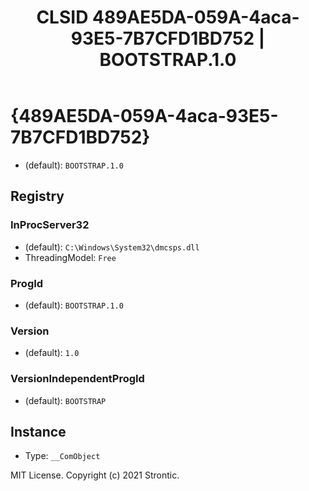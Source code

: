 ﻿---
title: "CLSID 489AE5DA-059A-4aca-93E5-7B7CFD1BD752 | BOOTSTRAP.1.0"
excerpt: What is COM-Object CLSID 489AE5DA-059A-4aca-93E5-7B7CFD1BD752?
---

# {489AE5DA-059A-4aca-93E5-7B7CFD1BD752}

* (default): `BOOTSTRAP.1.0`

## Registry


### InProcServer32

* (default): `C:\Windows\System32\dmcsps.dll`
* ThreadingModel: `Free`

### ProgId

* (default): `BOOTSTRAP.1.0`

### Version

* (default): `1.0`

### VersionIndependentProgId

* (default): `BOOTSTRAP`

## Instance

* Type: `__ComObject`

MIT License. Copyright (c) 2021 Strontic.


